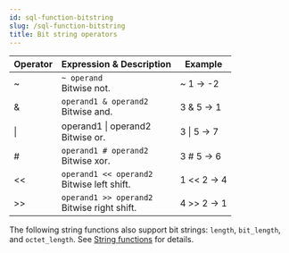 ```yaml
---
id: sql-function-bitstring
slug: /sql-function-bitstring
title: Bit string operators
---
```



| Operator | Expression & Description | Example |
| ----------- | ----------- | ----------- |
| ~ | `~ operand` <br /> Bitwise not. | ~ 1 → -2 |
| &amp; | `operand1 & operand2` <br /> Bitwise and. | 3 &amp; 5 → 1 |
| &#124; | operand1 &#124; operand2 <br /> Bitwise or. | 3 &#124; 5 → 7 |
| &num; | `operand1 # operand2` <br /> Bitwise xor. | 3 &num; 5 → 6 |
| &lt;&lt; | `operand1 << operand2` <br /> Bitwise left shift. | 1 &lt;&lt; 2 → 4 |
| &gt;&gt; | `operand1 >> operand2` <br /> Bitwise right shift. | 4 &gt;&gt; 2 → 1 |


The following string functions also support bit strings: `length`, `bit_length`, and `octet_length`. See [String functions](/docs/sql/functions-operators/sql-function-string.md#string-functions) for details.